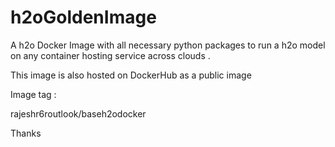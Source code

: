# h2oGoldenImage
 
A h2o Docker Image with all necessary python packages to run a h2o model on any container hosting service across clouds . 

This image is also hosted on DockerHub as a public image 

Image tag :

rajeshr6routlook/baseh2odocker

Thanks
